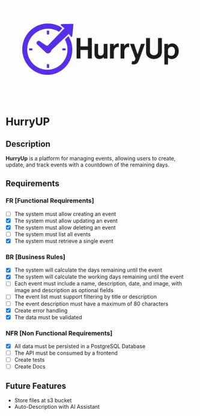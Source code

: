 ![HurryUp Logo](./src/main/resources/static/hurryup-logo-2x1.png)

# HurryUP

## Description
**HurryUp** is a platform for managing events, allowing users to create, update, and track events with a countdown of the remaining days.

## Requirements

### FR [Functional Requirements]
- [ ] The system must allow creating an event
- [x] The system must allow updating an event
- [x] The system must allow deleting an event
- [ ] The system must list all events
- [x] The system must retrieve a single event

### BR [Business Rules]
- [x] The system will calculate the days remaining until the event
- [x] The system will calculate the working days remaining until the event
- [ ] Each event must include a name, description, date, and image, with image and description as optional fields
- [ ] The event list must support filtering by title or description
- [ ] The event description must have a maximum of 80 characters
- [x] Create error handling
- [x] The data must be validated

### NFR [Non Functional Requirements]
- [x] All data must be persisted in a PostgreSQL Database
- [ ] The API must be consumed by a frontend
- [ ] Create tests
- [ ] Create Docs

## Future Features
- Store files at s3 bucket
- Auto-Description with AI Assistant 